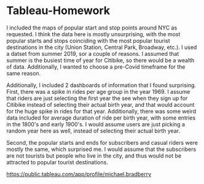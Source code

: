 # Tableau-Homework

I included the maps of popular start and stop points around NYC as requested. I think the data here is mostly unsurprising, with the most popular starts and stops coinciding with the most popular tourist destinations in the city (Union Station, Central Park, Broadway, etc.). I used a datset from summer 2019, sor a couple of reasons. I assumed that summer is the busiest time of year for Citibike, so there would be a wealth of data. Additionally, I wanted to choose a pre-Covid timeframe for the same reason.

Additionally, I included 2 dashboards of information that I found surprising. First, there was a spike in rides per age group in the year 1969. I assume that riders are just selecting the first year the see when they sign up for Citibike instead of selecting their actual birth year, and that would account for the huge spike in rides for that year. Additionally, there was some weird data included for average duration of ride per birth year, with some entries in the 1800's and early 1900's. I would assume users are just picking a random year here as well, instead of selecting their actual birth year.

Second, the popular starts and ends for subscribers and casual riders were mostly the same, which surprised me. I would assume that the subscribers are not tourists but people who live in the city, and thus would not be attracted to popular tourist destinations.

https://public.tableau.com/app/profile/michael.bradberry

